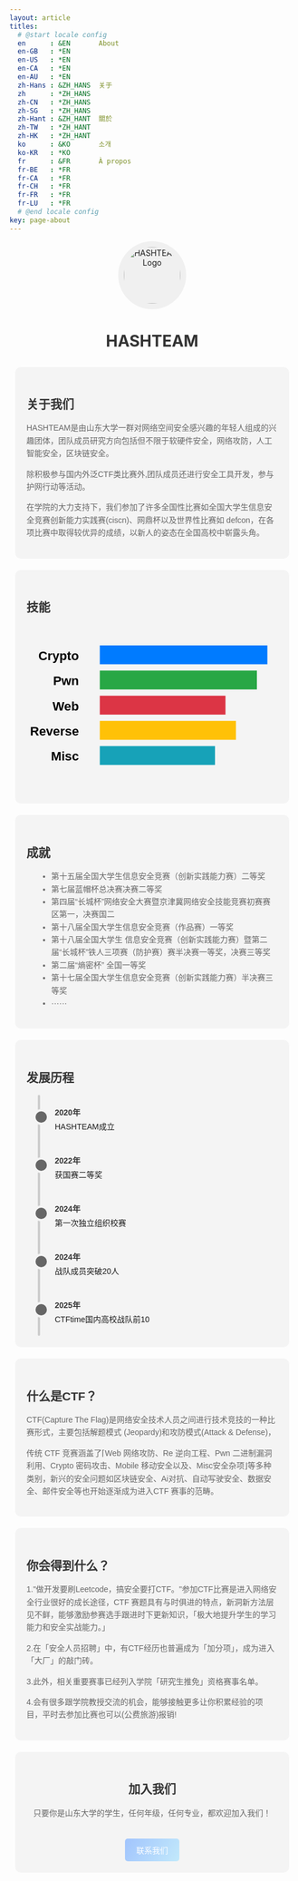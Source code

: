 ```yaml
---
layout: article
titles:
  # @start locale config
  en      : &EN       About
  en-GB   : *EN
  en-US   : *EN
  en-CA   : *EN
  en-AU   : *EN
  zh-Hans : &ZH_HANS  关于
  zh      : *ZH_HANS
  zh-CN   : *ZH_HANS
  zh-SG   : *ZH_HANS
  zh-Hant : &ZH_HANT  關於
  zh-TW   : *ZH_HANT
  zh-HK   : *ZH_HANT
  ko      : &KO       소개
  ko-KR   : *KO
  fr      : &FR       À propos
  fr-BE   : *FR
  fr-CA   : *FR
  fr-CH   : *FR
  fr-FR   : *FR
  fr-LU   : *FR
  # @end locale config
key: page-about
---
```


<style>
        .container, .container2, .container3 {
          display: grid;
          grid-template-rows: auto;
          gap: 20px;
          padding: 10px;
          font-family: Arial, sans-serif;
        }

        .container {
          grid-template-columns: 2fr 1fr;
        }

        .container2 {
          grid-template-columns: 1fr 2fr;
        }

        .container3 {
          grid-template-columns: 1fr 1fr;
        }

        @media (max-width: 1000px) {
          .container, .container2, .container3 {
            grid-template-columns: 1fr;
          }
        }

        .logo {
          grid-column: 1 / 3;
          text-align: center;
        }

        .logo img {
          border-radius: 50%;
          background-color: #f0f0f0;
          padding: 10px;
        }

        .about, .achievements, .skills, .history, .join-us {
          background-color: #f4f4f4;
          padding: 20px;
          border-radius: 10px;
        }

        .skills svg {
          text-align: center;
        }

        h1, h2 {
          color: #333;
        }

        p, ul {
          color: #666;
          line-height: 1.6;
        }

        ul {
          list-style-type: disc;
          margin-left: 20px;
        }

        /* 修改后的时间线样式 - 桌面端垂直排列 */
        .timeline {
          display: flex;
          flex-direction: column;
          position: relative;
          padding: 20px 0;
          margin-left: 20px;
        }

        .timeline:before {
          content: '';
          position: absolute;
          top: 0;
          left: 0;
          width: 4px;
          height: 100%;
          background-color: #ccc;
          border-radius: 3px;
        }

        .timeline .event {
          position: relative;
          margin-bottom: 40px;
          padding-left: 30px;
        }

        .timeline .event:last-child {
          margin-bottom: 0;
        }

        .timeline .event:before {
          content: '';
          position: absolute;
          top: 5px;
          left: -8px;
          width: 20px;
          height: 20px;
          background-color: #666;
          border-radius: 50%;
          border: 4px solid #f4f4f4;
          z-index: 1;
        }

        .timeline .event span {
          display: block;
        }

        .timeline .event span:first-child {
          font-weight: bold;
          margin-bottom: 5px;
          color: #333;
        }

        /* 移动端样式 */
        @media (max-width: 600px) {
          .timeline {
            margin-left: 10px;
          }
          
          .timeline .event {
            padding-left: 25px;
          }
          
          .timeline .event:before {
            left: -6px;
            width: 16px;
            height: 16px;
          }
        }

        .join-us {
          grid-column: 1 / 3;
          text-align: center;
        }

        .join-button {
          display: inline-block;
          margin-top: 20px;
          padding: 10px 20px;
          background: linear-gradient(120deg, #a1c4fd 0%, #c2e9fb 100%);
          color: #ffffff;
          text-decoration: none;
          border-radius: 5px;
        }

        .join-button:hover {
          background: linear-gradient(120deg, #e0c3fc 0%, #8ec5fc 100%);
          text-decoration:none;
        }
    </style>

<div class="logo">
    <img src="https://s2.loli.net/2024/06/07/7vdFaYn3gSL2Csf.png" alt="HASHTEAM Logo" width="100" height="100">
    <h1><strong>HASHTEAM</strong></h1>
</div>

<div class="container">
  <div class="about">
    <h2>关于我们</h2>
    <p>HASHTEAM是由山东大学一群对网络空间安全感兴趣的年轻人组成的兴趣团体，团队成员研究方向包括但不限于软硬件安全，网络攻防，人工智能安全，区块链安全。</p>
    <p>除积极参与国内外泛CTF类比赛外,团队成员还进行安全工具开发，参与护网行动等活动。</p>
    <p>在学院的大力支持下，我们参加了许多全国性比赛如全国大学生信息安全竞赛创新能力实践赛(ciscn)、网鼎杯以及世界性比赛如 defcon，在各项比赛中取得较优异的成绩，以新人的姿态在全国高校中崭露头角。</p>

  </div>

  <div class="skills">
    <h2>技能</h2>
    <svg viewBox="-5 0 120 80" xmlns="http://www.w3.org/2000/svg">
      <!-- 柱状图 -->
      <rect x="30" y="10" width="80" height="9" fill="#007bff" />
      <rect x="30" y="22" width="75" height="9" fill="#28a745" />
      <rect x="30" y="34" width="60" height="9" fill="#dc3545" />
      <rect x="30" y="46" width="65" height="9" fill="#ffc107" />
      <rect x="30" y="58" width="55" height="9" fill="#17a2b8" />
      <!-- 标签 -->
      <text x="20" y="17" text-anchor="end" font-size="6" font-weight="bold">Crypto</text>
      <text x="20" y="29" text-anchor="end" font-size="6" font-weight="bold">Pwn</text>
      <text x="20" y="41" text-anchor="end" font-size="6" font-weight="bold">Web</text>
      <text x="20" y="53" text-anchor="end" font-size="6" font-weight="bold">Reverse</text>
      <text x="20" y="65" text-anchor="end" font-size="6" font-weight="bold">Misc</text>
    </svg>
  </div>
</div>

<div class="container3">
  <div class="achievements">
    <h2>成就</h2>
    <ul>
      <li>第十五届全国大学生信息安全竞赛（创新实践能力赛）二等奖</li>
      <li>第七届蓝帽杯总决赛决赛二等奖</li>
      <li>第四届“长城杯”网络安全大赛暨京津冀网络安全技能竞赛初赛赛区第一，决赛国二</li>
      <li>第十八届全国大学生信息安全竞赛（作品赛）一等奖</li>
      <li>第十八届全国大学生 信息安全竞赛（创新实践能力赛）暨第二届“长城杯”铁人三项赛（防护赛）赛半决赛一等奖，决赛三等奖</li>
      <li>第二届“熵密杯” 全国一等奖</li>
      <li>第十七届全国大学生信息安全竞赛（创新实践能力赛）半决赛三等奖</li>
      <li>······</li>
    </ul>
  </div>

  <div class="history">
    <h2>发展历程</h2>
      <div class="timeline">
        <div class="event">
          <span>2020年</span>
          <span>HASHTEAM成立</span>
        </div>
        <div class="event">
          <span>2022年</span>
          <span>获国赛二等奖</span>
        </div>
        <div class="event">
          <span>2024年</span>
          <span>第一次独立组织校赛</span>
        </div>
        <div class="event">
          <span>2024年</span>
          <span>战队成员突破20人</span>
        </div>
        <div class="event">
          <span>2025年</span>
          <span>CTFtime国内高校战队前10</span>
        </div>
      </div>
    </div>
</div>


<div class="container3">
  <div class="about">
    <h2>什么是CTF？</h2>
    <p>CTF(Capture The Flag)是网络安全技术人员之间进行技术竞技的一种比赛形式，主要包括解题模式 (Jeopardy)和攻防模式(Attack & Defense)，</p>
    <p>传统 CTF 竞赛涵盖了⌈Web 网络攻防、Re 逆向工程、Pwn 二进制漏洞利用、Crypto 密码攻击、Mobile 移动安全以及、Misc安全杂项⌋等多种类别，新兴的安全问题如区块链安全、Ai对抗、自动写驶安全、数据安全、邮件安全等也开始逐渐成为进入CTF 赛事的范畴。</p>
  </div>

  <div class="about">
    <h2>你会得到什么？</h2>
    <p>1."做开发要刷Leetcode，搞安全要打CTF。"参加CTF比赛是进入网络安全行业很好的成长途径，CTF 赛题具有与时俱进的特点，新洞新方法层见不鲜，能够激励参赛选手跟进时下更新知识，「极大地提升学生的学习能力和安全实战能力。」</p>
    <p>2.在「安全人员招聘」中，有CTF经历也普遍成为「加分项」，成为进入「大厂」的敲门砖。</p>
    <p>3.此外，相关重要赛事已经列入学院「研究生推免」资格赛事名单。</p>
    <p>4.会有很多跟学院教授交流的机会，能够接触更多让你积累经验的项目，平时去参加比赛也可以(公费旅游)报销!</p>
  </div>
</div>





<div class="container">
  <div class="join-us">
    <h2>加入我们</h2>
    <p>只要你是山东大学的学生，任何年级，任何专业，都欢迎加入我们！</p>
    <a href="https://qm.qq.com/q/W4Lhi8dPaI" class="join-button">联系我们</a>
  </div>
</div>

